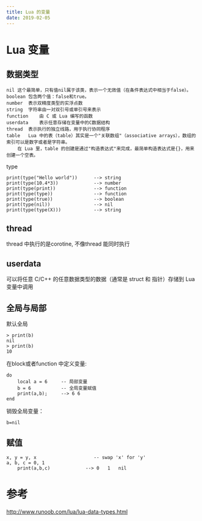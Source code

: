 ```yaml
---
title: Lua 的变量
date: 2019-02-05
---
```

# Lua 变量

## 数据类型

    nil	这个最简单，只有值nil属于该类，表示一个无效值（在条件表达式中相当于false）。
    boolean	包含两个值：false和true。
    number	表示双精度类型的实浮点数
    string	字符串由一对双引号或单引号来表示
    function	由 C 或 Lua 编写的函数
    userdata	表示任意存储在变量中的C数据结构
    thread	表示执行的独立线路，用于执行协同程序
    table	Lua 中的表（table）其实是一个"关联数组"（associative arrays），数组的索引可以是数字或者是字符串。
        在 Lua 里，table 的创建是通过"构造表达式"来完成，最简单构造表达式是{}，用来创建一个空表。

type

    print(type("Hello world"))      --> string
    print(type(10.4*3))             --> number
    print(type(print))              --> function
    print(type(type))               --> function
    print(type(true))               --> boolean
    print(type(nil))                --> nil
    print(type(type(X)))            --> string



## thread
thread 中执行的是corotine, 不像thread 能同时执行

## userdata
可以将任意 C/C++ 的任意数据类型的数据（通常是 struct 和 指针）存储到 Lua 变量中调用

## 全局与局部
默认全局

    > print(b)
    nil
    > print(b)
    10

在block或者function 中定义变量:

    do 
        local a = 6     -- 局部变量
        b = 6           -- 全局变量赋值
        print(a,b);     --> 6 6
    end

销毁全局变量：

    b=nil

## 赋值

    x, y = y, x                     -- swap 'x' for 'y'
    a, b, c = 0, 1
        print(a,b,c)             --> 0   1   nil



# 参考
http://www.runoob.com/lua/lua-data-types.html